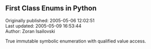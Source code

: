 ## First Class Enums in Python  
Originally published: 2005-05-06 12:02:51  
Last updated: 2005-05-09 16:53:44  
Author: Zoran Isailovski  
  
True immutable symbolic enumeration with qualified value access.